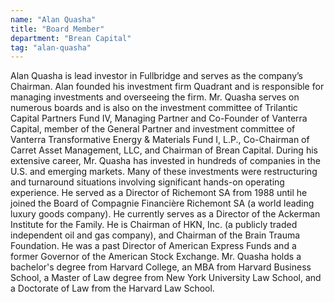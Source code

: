 ```yaml
---
name: "Alan Quasha"
title: "Board Member"
department: "Brean Capital"
tag: "alan-quasha"
---
```

Alan Quasha is lead investor in Fullbridge and serves as the company’s Chairman. Alan founded his investment firm Quadrant and is responsible for managing investments and overseeing the firm. Mr. Quasha serves on numerous boards and is also on the investment committee of Trilantic Capital Partners Fund IV, Managing Partner and Co-Founder of Vanterra Capital, member of the General Partner and investment committee of Vanterra Transformative Energy & Materials Fund I, L.P., Co-Chairman of Carret Asset Management, LLC, and Chairman of Brean Capital. During his extensive career, Mr. Quasha has invested in hundreds of companies in the U.S. and emerging markets. Many of these investments were restructuring and turnaround situations involving significant hands-on operating experience. He served as a Director of Richemont SA from 1988 until he joined the Board of Compagnie Financière Richemont SA (a world leading luxury goods company). He currently serves as a Director of the Ackerman Institute for the Family. He is Chairman of HKN, Inc. (a publicly traded independent oil and gas company), and Chairman of the Brain Trauma Foundation. He was a past Director of American Express Funds and a former Governor of the American Stock Exchange. Mr. Quasha holds a bachelor's degree from Harvard College, an MBA from Harvard Business School, a Master of Law degree from New York University Law School, and a Doctorate of Law from the Harvard Law School.
